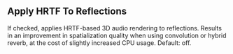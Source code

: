 ## Apply HRTF To Reflections

If checked, applies HRTF-based 3D audio rendering to reflections. Results in an improvement in spatialization quality when using convolution or hybrid reverb, at the cost of slightly increased CPU usage. Default: off.
